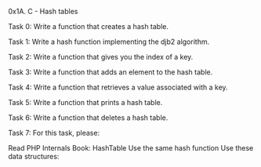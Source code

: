 0x1A. C - Hash tables

Task 0: Write a function that creates a hash table.

Task 1: Write a hash function implementing the djb2 algorithm.

Task 2: Write a function that gives you the index of a key.

Task 3: Write a function that adds an element to the hash table.

Task 4: Write a function that retrieves a value associated with a key.

Task 5: Write a function that prints a hash table.

Task 6: Write a function that deletes a hash table.

Task 7: For this task, please:

Read PHP Internals Book: HashTable
Use the same hash function
Use these data structures:
